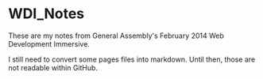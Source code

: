 WDI_Notes
=========

These are my notes from General Assembly's February 2014 Web Development Immersive. 

I still need to convert some pages files into markdown. Until then, those are not readable within GitHub.
